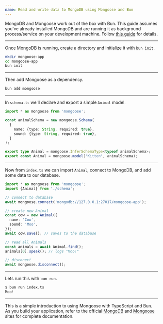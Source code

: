 ```yaml
---
name: Read and write data to MongoDB using Mongoose and Bun
---
```


MongoDB and Mongoose work out of the box with Bun. This guide assumes you've already installed MongoDB and are running it as background process/service on your development machine. Follow [this guide](https://www.mongodb.com/docs/manual/installation/) for details.

---

Once MongoDB is running, create a directory and initialize it with `bun init`.

```bash
mkdir mongoose-app
cd mongoose-app
bun init
```

---

Then add Mongoose as a dependency.

```bash
bun add mongoose
```

---

In `schema.ts` we'll declare and export a simple `Animal` model.

```ts#schema.ts
import * as mongoose from 'mongoose';

const animalSchema = new mongoose.Schema(
  {
    name: {type: String, required: true},
    sound: {type: String, required: true},
  }
);

export type Animal = mongoose.InferSchemaType<typeof animalSchema>;
export const Animal = mongoose.model('Kitten', animalSchema);
```

---

Now from `index.ts` we can import `Animal`, connect to MongoDB, and add some data to our database.

```ts#index.ts
import * as mongoose from 'mongoose';
import {Animal} from './schema';

// connect to database
await mongoose.connect('mongodb://127.0.0.1:27017/mongoose-app');

// create new Animal
const cow = new Animal({
  name: 'Cow',
  sound: 'Moo',
});
await cow.save(); // saves to the database

// read all Animals
const animals = await Animal.find();
animals[0].speak(); // logs "Moo!"

// disconect
await mongoose.disconnect();
```

---

Lets run this with `bun run`.

```bash
$ bun run index.ts
Moo!
```

---

This is a simple introduction to using Mongoose with TypeScript and Bun. As you build your application, refer to the official [MongoDB](https://docs.mongodb.com/) and [Mongoose](https://mongoosejs.com/docs/) sites for complete documentation.
